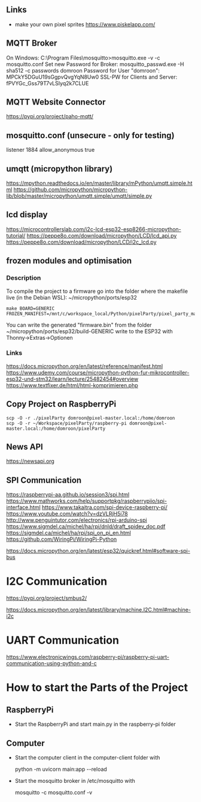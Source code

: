 ## Links

- make your own pixel sprites https://www.piskelapp.com/

## MQTT Broker

On Windows:
C:\Program Files\mosquitto>mosquitto.exe -v -c mosquitto.conf
Set new Password for Broker: mosquitto_passwd.exe -H sha512 -c passwords domroon
Password for User "domroon": MPCkY5DGuU19sGgpvQvgYqN8Uw0
SSL-PW for Clients and Server: fPVYGc_Gss79T7vLSIyq2k7CLUE

## MQTT Website Connector

https://pypi.org/project/paho-mqtt/

## mosquitto.conf (unsecure - only for testing)

listener 1884
allow_anonymous true

## umqtt (micropython library)

https://mpython.readthedocs.io/en/master/library/mPython/umqtt.simple.html
https://github.com/micropython/micropython-lib/blob/master/micropython/umqtt.simple/umqtt/simple.py

## lcd display

https://microcontrollerslab.com/i2c-lcd-esp32-esp8266-micropython-tutorial/
https://peppe8o.com/download/micropython/LCD/lcd_api.py
https://peppe8o.com/download/micropython/LCD/i2c_lcd.py

## frozen modules and optimisation

### Description

To compile the project to a firmware go into the folder where the makefile live
(in the Debian WSL): ~/micropython/ports/esp32

    make BOARD=GENERIC FROZEN_MANIFEST=/mnt/c/workspace_local/Python/pixelParty/pixel_party_master/manifest.py

You can write the generated "firmware.bin" from the folder ~/micropython/ports/esp32/build-GENERIC write to the ESP32 with Thonny->Extras->Optionen

### Links

https://docs.micropython.org/en/latest/reference/manifest.html
https://www.udemy.com/course/micropython-python-fur-mikrocontroller-esp32-und-stm32/learn/lecture/25482454#overview
https://www.textfixer.de/html/html-komprimieren.php


## Copy Project on RaspberryPi

    scp -O -r ./pixelParty domroon@pixel-master.local:/home/domroon
    scp -O -r ~/Workspace/pixelParty/raspberry-pi domroon@pixel-master.local:/home/domroon/pixelParty

## News API

https://newsapi.org


## SPI Communication
https://raspberrypi-aa.github.io/session3/spi.html
https://www.mathworks.com/help/supportpkg/raspberrypiio/spi-interface.html
https://www.takaitra.com/spi-device-raspberry-pi/
https://www.youtube.com/watch?v=dzVLRjH5i78
http://www.penguintutor.com/electronics/rpi-arduino-spi
https://www.sigmdel.ca/michel/ha/rpi/dnld/draft_spidev_doc.pdf
https://sigmdel.ca/michel/ha/rpi/spi_on_pi_en.html
https://github.com/WiringPi/WiringPi-Python

https://docs.micropython.org/en/latest/esp32/quickref.html#software-spi-bus


# I2C Communication
https://pypi.org/project/smbus2/

https://docs.micropython.org/en/latest/library/machine.I2C.html#machine-i2c


# UART Communication
https://www.electronicwings.com/raspberry-pi/raspberry-pi-uart-communication-using-python-and-c

# How to start the Parts of the Project

## RaspberryPi
- Start the RaspberryPi and start main.py in the raspberry-pi folder

## Computer
- Start the computer client in the computer-client folder with

    python -m uvicorn main:app --reload

- Start the mosquitto broker in /etc/mosquitto with

    mosquitto -c mosquitto.conf -v